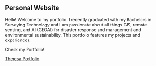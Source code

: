 ## Personal Website
Hello! Welcome to my portfolio. I recently graduated with my Bachelors in Surveying Technology and I am passionate about all things GIS, remote sensing, and AI (GEOAI) for disaster response and management and environmental sustainability. This portfolio features my projects and experiences.

Check my Portfolio!

[Theresa Portfolio](https://iamnyatichi.github.io/)
